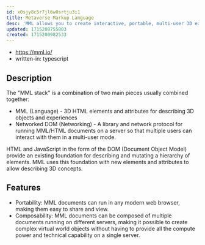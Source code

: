 ```yaml
---
id: x0sjy8c5r7jl6w0srtju3i1
title: Metaverse Markup Language
desc: 'MML allows you to create interactive, portable, multi-user 3D experiences and objects with powerful and familiar HTML and JavaScript'
updated: 1715208755803
created: 1715200982533
---
```


- https://mml.io/
- written-in: typescript


## Description

The "MML stack" is a combination of two main pieces usually combined together:

- MML (Language) - 3D HTML elements and attributes for describing 3D objects and experiences
- Networked DOM (Networking) - A library and network protocol for running MML/HTML documents on a server so that multiple users can interact with them in a multi-user mode.

HTML and JavaScript in the form of the DOM (Document Object Model) provide an existing foundation for describing and mutating a hierarchy of elements. MML uses this foundation with new elements and attributes to allow describing 3D concepts.


## Features

- Portability: MML documents can run in any modern web browser, making them easy to share and view.
- Composability: MML documents can be composed of multiple documents running on different servers, making it possible to create complex virtual world objects without having to provide all the compute power and technical capability on a single server.